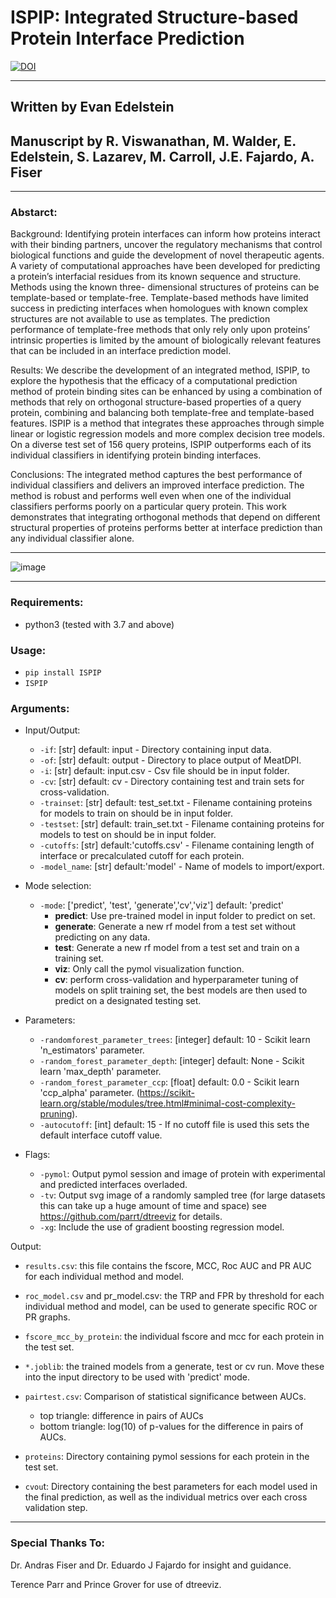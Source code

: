 # ISPIP: Integrated Structure-based Protein Interface Prediction

[![DOI](https://zenodo.org/badge/DOI/10.5281/zenodo.6323262.svg)](https://doi.org/10.5281/zenodo.6323262)


---
## Written by Evan Edelstein 

## Manuscript by R. Viswanathan, M. Walder, E. Edelstein, S. Lazarev, M. Carroll, J.E. Fajardo, A. Fiser
---
### Abstarct: 
<p>Background: Identifying protein interfaces can inform how proteins interact with their binding partners, uncover the regulatory mechanisms that control biological functions and guide the development of novel therapeutic agents. A variety of computational approaches have been developed for predicting a protein’s interfacial residues from its known sequence and structure. Methods using the known three- dimensional structures of proteins can be template-based or template-free. Template-based methods have limited success in predicting interfaces when homologues with known complex structures are not available to use as templates. The prediction performance of template-free methods that only rely only upon proteins’ intrinsic properties is limited by the amount of biologically relevant features that can be included in an interface prediction model.</p>
<p>Results: We describe the development of an integrated method, ISPIP, to explore the hypothesis that the efficacy of a computational prediction method of protein binding sites can be enhanced by using a combination of methods that rely on orthogonal structure-based properties of a query protein, combining and balancing both template-free and template-based features. ISPIP is a method that integrates these approaches through simple linear or logistic regression models and more complex decision tree models. On a diverse test set of 156 query proteins, ISPIP outperforms each of its individual classifiers in identifying protein binding interfaces. </p>
<p>Conclusions: The integrated method captures the best performance of individual classifiers and delivers an improved interface prediction. The method is robust and performs well even when one of the individual classifiers performs poorly on a particular query protein. This work demonstrates that integrating orthogonal methods that depend on different structural properties of proteins performs better at interface prediction than any individual classifier alone.</p>


---

![image](Media/1cp2_gif.gif)

---

<h3> Requirements: </h3>

* python3  (tested with 3.7 and above)

<h3>Usage: </h3>
	
- `pip install ISPIP`
- `ISPIP` 


<h3>Arguments:</h3>

- Input/Output:
	* `-if`: [str] default: input - Directory containing input data.
	* `-of`: [str] default: output - Directory to place output of MeatDPI.
	* `-i`: [str] default: input.csv - Csv file should be in input folder.
	* `-cv`: [str] default: cv - Directory containing test and train sets for cross-validation. 
	* `-trainset`: [str] default: test_set.txt - Filename containing proteins for models to train on should be in input folder.
	* `-testset`: [str] default: train_set.txt - Filename containing proteins for models to test on should be in input folder.
	* `-cutoffs`: [str] default:'cutoffs.csv' - Filename containing length of interface or precalculated cutoff for each protein. 
	* `-model_name`: [str] default:'model' - Name of models to import/export.


- Mode selection:
	* `-mode`: ['predict', 'test', 'generate','cv','viz'] default: 'predict'  
		* __predict__: Use pre-trained model in input folder to predict on set.
		* __generate__: Generate a new rf model from a test set without predicting on any data.
		* __test__: Generate a new rf model from a test set and train on a training set.
		* __viz__: Only call the pymol visualization function.
		* __cv__: perform cross-validation and hyperparameter tuning of models on split training set, the best models are then used to predict on a designated testing set. 


- Parameters: 
	* `-randomforest_parameter_trees`: [integer] default: 10 - Scikit learn 'n_estimators' parameter.
	* `-random_forest_parameter_depth`: [integer] default: None - Scikit learn 'max_depth' parameter.
	* `-random_forest_parameter_ccp`: [float] default: 0.0 - Scikit learn 'ccp_alpha' parameter. (https://scikit-learn.org/stable/modules/tree.html#minimal-cost-complexity-pruning).
	* `-autocutoff`: [int] default: 15 - If no cutoff file is used this sets the default interface cutoff value.


- Flags: 
	* `-pymol`: Output pymol session and image of protein with experimental and predicted interfaces overladed. 
	* `-tv`: Output svg image of a randomly sampled tree (for large datasets this can take up a huge amount of time and space) see https://github.com/parrt/dtreeviz for details.
	* `-xg`: Include the use of gradient boosting regression model.


Output:

- `results.csv`: this file contains the fscore, MCC, Roc AUC and PR AUC for each individual method and model. 

- `roc_model.csv` and pr_model.csv: the TRP and FPR by threshold for each individual method and model, can be used to generate specific ROC or PR graphs.

- `fscore_mcc_by_protein`: the individual fscore and mcc for each protein in the test set. 

- `*.joblib`: the trained models from a generate, test or cv run. Move these into the input directory to be used with 'predict' mode. 

- `pairtest.csv`: Comparison of statistical significance between AUCs.
	- top triangle: difference in pairs of AUCs
	- bottom triangle: log(10) of p-values for the difference in pairs of AUCs.
- `proteins`: Directory containing pymol sessions for each protein in the test set.  
- `cvou`t: Directory containing the best parameters for each model used in the final prediction, as well as the individual metrics over each cross validation step. 


---
### Special Thanks To:

<p>Dr. Andras Fiser and Dr. Eduardo J Fajardo for insight and guidance.</p> 

<p>Terence Parr and Prince Grover for use of dtreeviz.</p>

	

